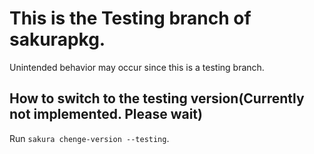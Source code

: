 
# This is the Testing branch of sakurapkg.
Unintended behavior may occur since this is a testing branch.
## How to switch to the testing version(Currently not implemented. Please wait)
Run `sakura chenge-version --testing`.

